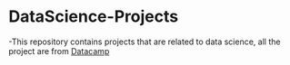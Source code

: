 # DataScience-Projects

-This repository contains projects that are related to data science, all the project are from [Datacamp](datacamp.com)
